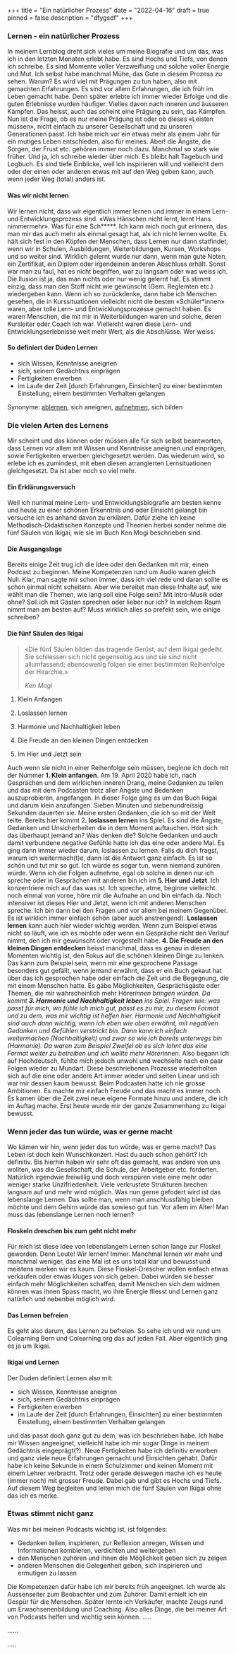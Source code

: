 +++
title = "Ein natürlicher Prozess"
date = "2022-04-16"
draft = true
pinned = false
description = "dfygsdf"
+++
### Lernen - ein natürlicher Prozess

In meinem Lernblog dreht sich vieles um meine Biografie und um das, was ich in den letzten Monaten erlebt habe. Es sind Hochs und Tiefs, von denen ich schreibe. Es sind Momente voller Verzweiflung und solche voller Energie und Mut. Ich selbst habe manchmal Mühe, das Gute in diesem Prozess zu sehen. Warum? Es wird viel mit Prägungen zu tun haben, also mit gemachten Erfahrungen. Es sind vor allem Erfahrungen, die ich früh im Leben gemacht habe. Denn später erlebte ich immer wieder Erfolge und die guten Erlebnisse wurden häufiger. Vielles davon nach inneren und äusseren Kämpfen. Das heisst, auch das scheint eine Prägung zu sein, das Kämpfen. Nun ist die Frage, ob es nur meine Prägung ist oder ob dieses «Leisten müssen», nicht einfach zu unserer Gesellschaft und zu unseren Generationen passt. Ich habe mich vor ein etwas mehr als einem Jahr für ein mutiges Leben entschieden, also für meines. Aber! die Ängste, die Sorgen, der Frust etc. gehören immer noch dazu. Manchmal so stark wie früher. Und ja, ich schreibe wieder über mich. Es bleibt halt Tagebuch und Logbuch. Es sind tiefe Einblicke, weil ich inspirieren will und vielleicht dem oder der einen oder anderen etwas mit auf den Weg geben kann, auch wenn jeder Weg (total) anders ist. 

#### Was wir nicht lernen

Wir lernen nicht, dass wir eigentlich immer lernen und immer in einem Lern- und Entwicklungsprozess sind. «Was Hänschen nicht lernt, lernt Hans nimmermehr». Was für eine Sch\*\*\*\*\*. Ich kann mich noch gut erinnern, das man mir das auch mehr als einmal gesagt hat, als ich nicht lernen wollte. Es hält sich fest in den Köpfen der Menschen, dass Lernen nur dann statfindet, wenn wir in Schulen, Ausbildungen, Weiterbildungen, Kursen, Workshops und so weiter sind. Wirklich gelernt wurde nur dann, wenn man gute Noten, ein Zertifikat, ein Diplom oder irgendeinen anderen Abschluss erhält. Sonst war man zu faul, hat es nicht begriffen, war zu langsam oder was weiss ich. Die Ilusion ist ja, das man nichts oder nur wenig gelernt hat. Es stimmt einzig, dass man den Stoff nicht wie gewünscht (Gem. Reglemten etc.) wiedergeben kann. Wenn ich so zurückdenke, dann habe ich Menschen gesehen, die in Kurssituationen vielleicht nicht die besten «Schüler\*innen» waren, aber tolle Lern- und Entwicklungsprozesse gemacht haben. Es waren Menschen, die mit mir in Weiterbildungen waren und solche, deren Kursleiter oder Coach ich war. Vielleicht waren diese Lern- und Entwicklungserlebnisse weit mehr Wert, als die Abschlüsse. Wer weiss. 

#### So definiert der Duden Lernen

* sich Wissen, Kenntnisse aneignen
* sich, seinem Gedächtnis einprägen
* Fertigkeiten erwerben
* im Laufe der Zeit \[durch Erfahrungen, Einsichten] zu einer bestimmten Einstellung, einem bestimmten Verhalten gelangen

Synonyme: [ablernen](https://www.duden.de/rechtschreibung/ablernen), sich aneignen, [aufnehmen](https://www.duden.de/rechtschreibung/aufnehmen), sich bilden

### Die vielen Arten des Lernens

Mir scheint und das können oder müssen alle für sich selbst beantworten, dass Lernen vor allem mit Wissen und Kenntnisse aneignen und einprägen, sowie Fertigkeiten erwerben gleichgesetzt werden. Das wiederum wird, so erlebe ich es zumindest, mit eben diesen arrangierten Lernsituationen gleichgesetzt. Da ist aber noch so viel mehr. 

#### Ein Erklärungsversuch

Weil ich nunmal meine Lern- und Entwicklungsbiografie am besten kenne und heute zu einer schönen Erkenntnis und oder Einsicht gelangt bin versuche ich es anhand davon zu erklären. Dafür ziehe ich keine Methodisch-Didaktischen Konzepte und Theorien herbei sonder nehme die fünf Säulen von Ikigai, wie sie im Buch Ken Mogi beschrieben sind. 

#### Die Ausgangslage

Bereits einige Zeit trug ich die Idee oder den Gedanken mit mir, einen Podcast zu beginnen. Meine Kompetenzen rund um Audio waren gleich Null. Klar, man sagte mir schon immer, dass ich viel rede und daran sollte es schon einmal nicht scheitern. Aber wie bereitet man diese Inhalte auf, wie wählt man die Themen, wie lang soll eine Folge sein? Mit Intro-Musik oder ohne? Soll ich mit Gästen sprechen oder lieber nur ich? In welchem Raum nimmt man am besten auf? Muss wirklich alles so prefekt sein, wie einige schreiben?

#### Die fünf Säulen des Ikigai

> «Die fünf Säulen bilden das tragende Gerüst, auf dem ikigai gedeiht. Sie schliessen sich nicht gegenseitig aus und sie sind nicht allumfassend; ebensowenig folgen sie einer bestimmten Reihenfolge der Hirarchie.»
>
> *Ken Mogi*

1. Klein Anfangen

2. Loslassen lernen

3. Harmonie und Nachhaltigkeit leben

4. Die Freude an den kleinen Dingen entdecken

5. Im Hier und Jetzt sein

Auch wenn sie nicht in einer Reihenfolge sein müssen, beginne ich doch mit der Nummer **1. Klein anfangen**. Am 19. April 2020 habe ich, nach Gesprächen und dem wirklichen inneren Drang, meine Gedanken zu teilen und das mit dem Podcasten trotz aller Ängste und Bedenken auszuprobieren, angefangen. In dieser Folge ging es um das Buch Ikigai und darum klein anzufangen. Sieben Minuten und siebenundreissig Sekunden dauerten sie. Meine ersten Gedanken, die ich so mit der Welt teilte. Bereits hier kommt 2. **loslassen lernen** ins Spiel. Es sind die Ängste, Gedanken und Unsicherheiten die in dem Moment auftauchen. Hört sich das überhaupt jemand an? Was denken die? Solche Gedanken und auch damit verbundene negative Gefühle hatte ich das eine oder andere Mal. Es ging dann immer wieder darum, loslassen zu lernen. Falls du dich fragst, warum ich weitermach(t)e, dann ist die Antwort ganz einfach. Es ist so schön und tut mir so gut. Ich würde es sogar tun, wenn niemand zuhören würde. Wenn ich die Folgen aufnehme, egal ob solche in denen nur ich spreche oder in Gesprächen mit anderen bin ich im **5. Hier und Jetzt**. Ich konzentriere mich auf das was ist. Ich spreche, atme, beginne vielleicht noch einmal von vorne, höre mir die Aufnahe an und bin einfach da. Noch intensiver ist dieses Hier und Jetzt, wenn ich mit anderen Menschen spreche. Ich bin dann bei den Fragen und vor allem bei meinem Gegenüber. Es ist wirklich immer einfach schön (aber auch anstrengend). **Loslassen lernen** kann auch hier wieder wichtig werden. Wenn zum Beispiel etwas nicht so läuft, wie ich es möchte oder wenn ein Gespräche nicht den Verlauf nimmt, den ich mir gewünscht oder vorgestellt habe. **4. Die Freude an den kleinen Dingen entdecken** heisst manchmal, dass es genau in diesen Momenten wichtig ist, den Fokus auf die schönen kleinen Dinge zu lenken. Das kann zum Beispiel sein, wenn mir eine gesprochene Passage besonders gut gefällt, wenn jemand erwähnt, dass er ein Buch gekaut hat über das ich gesprochen habe oder einfach die Zeit und die Begegnung, die mit einem Menschen hatte. Es gäbe Möglichkeiten, Gesprächsgäste oder Themen, die mir wahrscheinlich mehr Hörer*innen bringen würden. Da kommt **3. Harmonie und Nachhaltigkeit leben** ins Spiel. Fragen wie: was passt für mich, wo fühle ich mich gut, passt es zu mir, zu diesem Format und zu dem, was mir wichtig ist helfen hier. Harmonie und Nachhaltigkeit sind auch dann wichtig, wenn ich eben wie oben erwähnt, mit negativen Gedanken und Gefühlen verstrickt bin. Dann kann ich einfach weitermachen (Nachhaltigkeit) und zwar so wie ich bereits unterwegs bin (Harmonie). Da waren zum Beispiel Zweifel ob es sich lohnt das eine Format weiter zu betreiben und ich wollte mehr Hörer*innen. Also begann ich auf Hochdeutsch, fühlte mich jedoch unwohl und wechselte nach ein paar Folgen wieder zu Mundart. Diese beschriebenen Prozesse wiederholten sich auf die eine oder andere Art immer wieder und selten Linear und ich war mir dessen kaum bewusst. Beim Podcasten hatte ich nie grosse Ambitionen. Es machte mir einfach Freude und das macht es immer noch. Es kamen über die Zeit zwei neue eigene Formate hinzu und andere, die ich im Auftag mache. Erst heute wurde mir der ganze Zusammenhang zu Ikigai bewusst. 

### Wenn jeder das tun würde, was er gerne macht

Wo kämen wir hin, wenn jeder das tun würde, was er gerne macht? Das Leben ist doch kein Wunschkonzert. Hast du auch schon gehört? Ich definitiv. Bis hierhin haben wir sehr oft das gemacht, was andere von uns wollten, was die Gesellschaft, die Schule, der Arbeitgeber etc. forderten. Natürlich irgendwie freiwillig und doch verspüren viele eine mehr oder weniger starke Unzifriedenheit. Viele verkrustete Strukturen brechen langsam auf und mehr wird möglich. Was nun gerne gefodert wird ist das lebenslange Lernen. Das sollte man, wenn man anschlussfähig bleiben möchte und dem Gehirn würde das sowieso gut tun. Vor allem im Alter! Man muss das lebenslange Lernen noch lernen? 

#### Floskeln dreschen bis zum geht nicht mehr

Für mich ist diese Idee von lebenslangem Lernen schon lange zur Floskel geworden. Denn Leute! Wir lernen! Immer. Manchmal lernen wir mehr und manchmal weniger, das eine Mal ist es uns total klar und bewusst und meistens merken wir es kaum. Diese Floskel-Drescher wollen einfach etwas verkaufen oder etwas kluges von sich geben. Dabei würden sie besser einfach mehr Möglichkeiten schaffen, damit Menschen sich dem widmen können was ihnen Spass macht, wo ihre Energie fliesst und Lernen ganz natürlich und nebenbei möglich wird. 

#### Das Lernen befreien

Es geht also darum, das Lernen zu befreien. So sehe ich und wir rund um Colearning Bern und Colearning.org das auf jeden Fall. Aber eigentlich ging es ja um Ikigai. 

#### Ikigai und Lernen

Der Duden definiert Lernen also mit:

* sich Wissen, Kenntnisse aneignen
* sich, seinem Gedächtnis einprägen
* Fertigkeiten erwerben
* im Laufe der Zeit \[durch Erfahrungen, Einsichten] zu einer bestimmten Einstellung, einem bestimmten Verhalten gelangen

und das passt doch ganz gut zu dem, was ich beschrieben habe. Ich habe mir Wissen angeeignet, vielleicht habe ich mir sogar Dinge in meinem Gedächtnis eingeprägt(?). Neue Fertigkeiten habe ich definitiv erworben und ganz viele neue Erfahrungen gemacht und Einsichten gehabt. Dafür habe ich keine Sekunde in einem Schulzimmer und keinen Moment mit einem Lehrer verbracht. Trotz oder gerade deswegen mache ich es heute (immer noch) mit grosser Freude. Dabei gab und gibt es Hochs und Tiefs. Auf diesem Weg begleiten und leiten mich die fünf Säulen von Ikigai ohne das ich es merke. 

### Etwas stimmt nicht ganz

Was mir bei meinen Podcasts wichtig ist, ist folgendes:

* Gedanken teilen, inspirieren, zur Reflexion anregen, Wissen und Informationen kombieren, verdichten und weitergeben
* den Menschen zuhören und ihnen die Möglichkeit geben sich zu zeigen
* anderen Menschen die Gelegenheit geben, sich inspirieren und ermutigen zu lassen

Die Kompetenzen dafür habe ich mir bereits früh angeeignet. Ich wurde als Aussenseiter zum Beobachter und zum Zuhörer. Damit erhielt ich ein Gespür für die Menschen. Später lernte ich Verkäufer, machte Zeugs rund um Erwachsenenbildung und Coaching. Also alles Dinge, die bei meiner Art von Podcasts helfen und wichtig sein können. .....

......

.....